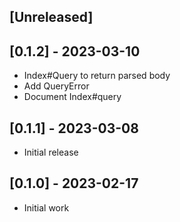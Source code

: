 ## [Unreleased]

## [0.1.2] - 2023-03-10

- Index#Query to return parsed body
- Add QueryError
- Document Index#query

## [0.1.1] - 2023-03-08

- Initial release


## [0.1.0] - 2023-02-17

- Initial work

